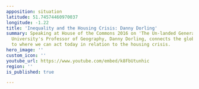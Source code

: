 ```yaml
---
apposition: situation
latitude: 51.74574460970037
longitude: -1.22
title: 'Inequality and the Housing Crisis: Danny Dorling'
summary: Speaking at House of the Commons 2016 on 'The Un-landed Generation - Oxford
  University's Professor of Geography, Danny Dorling, connects the global situation
  to where we can act today in relation to the housing crisis.
hero_image: ''
custom_icon: ''
youtube_url: https://www.youtube.com/embed/k8FbUtunhic
region: ''
is_published: true

---
```

